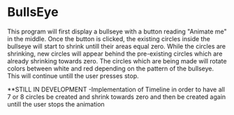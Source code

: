 # BullsEye

This program will first display a bullseye with a button reading "Animate me" in the middle. Once the button
is clicked, the existing circles inside the bullseye will start to shrink untill their areas equal zero. While
the circles are shrinking, new circles will appear behind the pre-existing circles which are already shrinking
towards zero. The circles which are being made will rotate colors between white and red depending on the pattern
of the bullseye. This will continue untill the user presses stop.

**STILL IN DEVELOPMENT
-Implementation of Timeline in order to have all 7 or 8 circles be created and shrink towards zero and then 
 be created again untill the user stops the animation
